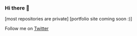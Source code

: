 ### Hi there 👋
[most repositories are private]
[portfolio site coming soon :)]

Follow me on [Twitter](https://twitter.com/bruhhm_kun)

<!---
![Figure 1-1](https://i.imgur.com/QW3StHo.jpg)
-->

<!--
**unabiabram/unabiabram** is a ✨ _special_ ✨ repository because its `README.md` (this file) appears on your GitHub profile.

Here are some ideas to get you started:

- 🔭 I’m currently working on ...
- 🌱 I’m currently learning ...
- 👯 I’m looking to collaborate on ...
- 🤔 I’m looking for help with ...
- 💬 Ask me about ...
- 📫 How to reach me: ...
- 😄 Pronouns: ...
- ⚡ Fun fact: ...
-->
